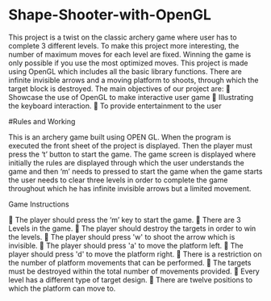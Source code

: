 # Shape-Shooter-with-OpenGL

This project is a twist on the classic archery game where user has to complete 3 different levels. To make this project more interesting, the number of maximum moves for each level are fixed. Winning the game is only possible if you use the most optimized moves. This project is made using OpenGL which includes all the basic library functions. There are infinite invisible arrows and a moving platform to shoots, through which the target block is destroyed.
The main objectives of our project are:
	Showcase the use of OpenGL to make interactive user game
	Illustrating the keyboard interaction.
	To provide entertainment to the user

#Rules and Working

This is an archery game built using OPEN GL. When the program is executed the front sheet of the project is displayed. Then the player must press the ‘t’ button to start the game. The game screen is displayed where initially the rules are displayed through which the user understands the game and then ‘m’ needs to pressed to start the game when the game starts the user needs to clear three levels in order to complete the game throughout which he has infinite invisible arrows but a limited movement.

Game Instructions

	The player should press the ‘m’ key to start the game.
	There are 3 Levels in the game.
	The player should destroy the targets in order to win the levels.
	The player should press 'w' to shoot the arrow which is invisible.
	The player should press 'a' to move the platform left.
	The player should press 'd' to move the platform right.
	There is a restriction on the number of platform movements that can be performed.
	The targets must be destroyed within the total number of movements provided.
	Every level has a different type of target design.
	There are twelve positions to which the platform can move to.
